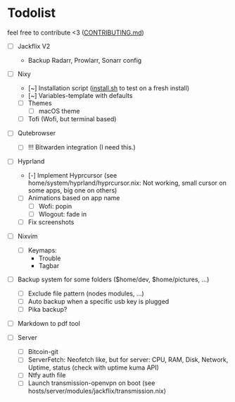 # Todolist

feel free to contribute <3 ([CONTRIBUTING.md](CONTRIBUTING.md))

- [ ] Jackflix V2
  - Backup Radarr, Prowlarr, Sonarr config

- [ ] Nixy
  - [~] Installation script ([install.sh](./scripts/install.sh) to test on a fresh install)
  - [~] Variables-template with defaults
  - [ ] Themes
    - [ ] macOS theme
  - [ ] Tofi (Wofi, but terminal based)

- [ ] Qutebrowser
  - [ ] !!! Bitwarden integration (I need this.)

- [ ] Hyprland
  - [-] Implement Hyprcursor (see home/system/hyprland/hyprcursor.nix: Not working, small cursor on some apps, big one on others)
  - [ ] Animations based on app name
    - [ ] Wofi: popin
    - [ ] Wlogout: fade in
  - [ ] Fix screenshots

- [ ] Nixvim
  - [ ] Keymaps:
    - Trouble
    - Tagbar

- [ ] Backup system for some folders ($home/dev, $home/pictures, ...)
  - [ ] Exclude file pattern (nodes modules, ...)
  - [ ] Auto backup when a specific usb key is plugged
  - [ ] Pika backup?

- [ ] Markdown to pdf tool

- [ ] Server
  - [ ] Bitcoin-git
  - [ ] ServerFetch: Neofetch like, but for server: CPU, RAM, Disk, Network, Uptime, status (check with uptime kuma API)
  - [ ] Ntfy auth file
  - [ ] Launch transmission-openvpn on boot (see hosts/server/modules/jackflix/transmission.nix)
